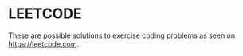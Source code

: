 # LEETCODE

These are possible solutions to exercise coding problems as seen on https://leetcode.com.
